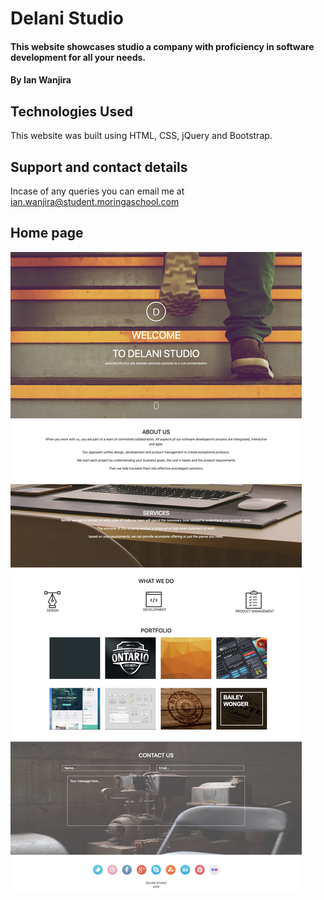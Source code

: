 # Delani Studio
#### This website showcases studio a company with proficiency in software development for all your needs.
#### By **Ian Wanjira**
## Technologies Used
This website was built using HTML, CSS, jQuery and Bootstrap.
## Support and contact details
Incase of any queries you can email me at ian.wanjira@student.moringaschool.com
## Home page
![image](https://github.com/Ian-Wa/Delani-Studio/blob/master/assets/img/%20Delani%20Studio.jpg)
